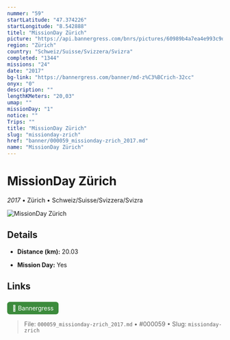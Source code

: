 ```yaml
---
nummer: "59"
startLatitude: "47.374226"
startLongitude: "8.542888"
titel: "MissionDay Zürich"
picture: "https://api.bannergress.com/bnrs/pictures/60989b4a7ea4e993c9d23756812cb691"
region: "Zürich"
country: "Schweiz/Suisse/Svizzera/Svizra"
completed: "1344"
missions: "24"
date: "2017"
bg-link: "https://bannergress.com/banner/md-z%C3%BCrich-32cc"
onyx: "0"
description: ""
lengthKMeters: "20,03"
umap: ""
missionDay: "1"
notice: ""
Trips: ""
title: "MissionDay Zürich"
slug: "missionday-zrich"
href: "banner/000059_missionday-zrich_2017.md"
name: "MissionDay Zürich"
---
```

# MissionDay Zürich

*2017* • Zürich • Schweiz/Suisse/Svizzera/Svizra

![MissionDay Zürich](https://api.bannergress.com/bnrs/pictures/60989b4a7ea4e993c9d23756812cb691)



## Details
- **Distance (km):** 20.03



- **Mission Day:** Yes




## Links
<a href="https://bannergress.com/banner/md-z%C3%BCrich-32cc" style="display:inline-block;margin:6px 8px 0 0;padding:6px 12px;background:#3c8b3c;color:#fff;text-decoration:none;border-radius:6px;">🔗 Bannergress</a>




> File: `000059_missionday-zrich_2017.md` • #000059 • Slug: `missionday-zrich`
